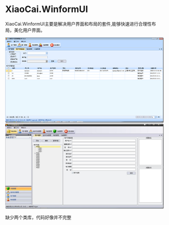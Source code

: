 XiaoCai.WinformUI
=================

XiaoCai.WinformUI主要是解决用户界面和布局的套件,能够快速进行合理性布局，美化用户界面。

<img src="image/19144651-3dc9c4e708f54ef185ec0b0f19c921eb.png"/>
<img src="image/15093135-387f0474993a48f19111729681e973bb.jpg"/>


缺少两个类库，代码好像并不完整
